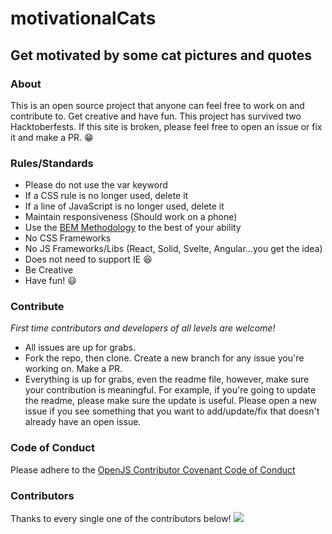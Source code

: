 # motivationalCats
## Get motivated by some cat pictures and quotes

### About
This is an open source project that anyone can feel free to work on and contribute to. Get creative and have fun. This project has survived two Hacktoberfests. If this site is broken, please feel free to open an issue or fix it and make a PR. :grin:

### Rules/Standards
- Please do not use the var keyword
- If a CSS rule is no longer used, delete it
- If a line of JavaScript is no longer used, delete it
- Maintain responsiveness (Should work on a phone)
- Use the [BEM Methodology](https://en.bem.info/methodology/quick-start/#introduction) to the best of your ability
- No CSS Frameworks
- No JS Frameworks/Libs (React, Solid, Svelte, Angular...you get the idea)
- Does not need to support IE :satisfied:
- Be Creative
- Have fun! :smiley:

### Contribute
*First time contributors and developers of all levels are welcome!*
- All issues are up for grabs. 
- Fork the repo, then clone. Create a new branch for any issue you're working on. Make a PR.
- Everything is up for grabs, even the readme file, however, make sure your contribution is meaningful. For example, if you're going to update the readme, please make sure the update is useful. Please open a new issue if you see something that you want to add/update/fix that doesn't already have an open issue.

### Code of Conduct
Please adhere to the [OpenJS Contributor Covenant Code of Conduct](https://github.com/openjs-foundation/cross-project-council/blob/master/CODE_OF_CONDUCT.md)

### Contributors
Thanks to every single one of the contributors below!
<img src="./CONTRIBUTORS.svg">

